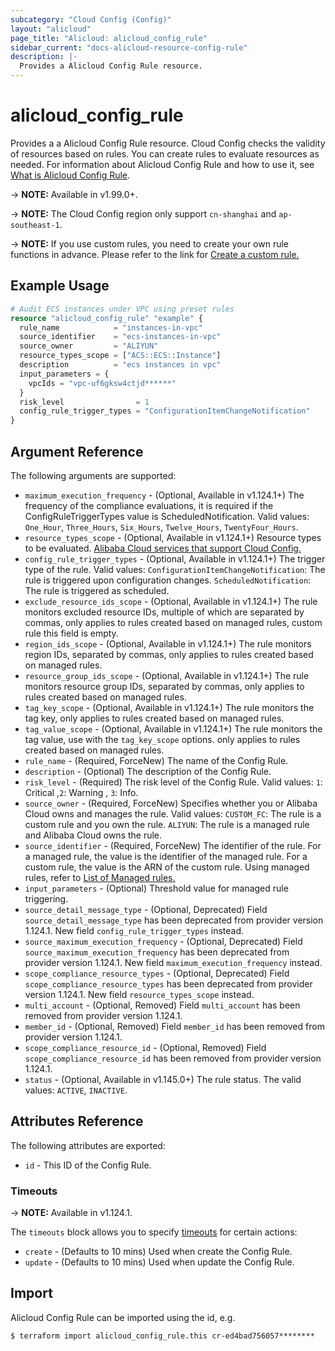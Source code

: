 ```yaml
---
subcategory: "Cloud Config (Config)"
layout: "alicloud"
page_title: "Alicloud: alicloud_config_rule"
sidebar_current: "docs-alicloud-resource-config-rule"
description: |-
  Provides a Alicloud Config Rule resource.
---
```


# alicloud\_config\_rule

Provides a a Alicloud Config Rule resource. Cloud Config checks the validity of resources based on rules. You can create rules to evaluate resources as needed.
For information about Alicloud Config Rule and how to use it, see [What is Alicloud Config Rule](https://www.alibabacloud.com/help/doc-detail/154216.html).

-> **NOTE:** Available in v1.99.0+.

-> **NOTE:** The Cloud Config region only support `cn-shanghai` and `ap-southeast-1`.

-> **NOTE:** If you use custom rules, you need to create your own rule functions in advance. Please refer to the link for [Create a custom rule.](https://www.alibabacloud.com/help/en/doc-detail/127405.htm)

## Example Usage

```terraform
# Audit ECS instances under VPC using preset rules
resource "alicloud_config_rule" "example" {
  rule_name            = "instances-in-vpc"
  source_identifier    = "ecs-instances-in-vpc"
  source_owner         = "ALIYUN"
  resource_types_scope = ["ACS::ECS::Instance"]
  description          = "ecs instances in vpc"
  input_parameters = {
    vpcIds = "vpc-uf6gksw4ctjd******"
  }
  risk_level                = 1
  config_rule_trigger_types = "ConfigurationItemChangeNotification"
}

```
## Argument Reference

The following arguments are supported:

* `maximum_execution_frequency` - (Optional, Available in v1.124.1+) The frequency of the compliance evaluations, it is required if the ConfigRuleTriggerTypes value is ScheduledNotification. Valid values: `One_Hour`, `Three_Hours`, `Six_Hours`, `Twelve_Hours`, `TwentyFour_Hours`.
* `resource_types_scope` - (Optional, Available in v1.124.1+) Resource types to be evaluated. [Alibaba Cloud services that support Cloud Config.](https://www.alibabacloud.com/help/en/doc-detail/127411.htm)
* `config_rule_trigger_types` - (Optional, Available in v1.124.1+) The trigger type of the rule. Valid values: `ConfigurationItemChangeNotification`: The rule is triggered upon configuration changes. `ScheduledNotification`: The rule is triggered as scheduled.
* `exclude_resource_ids_scope` - (Optional, Available in v1.124.1+) The rule monitors excluded resource IDs, multiple of which are separated by commas, only applies to rules created based on managed rules, custom rule this field is empty.
* `region_ids_scope` - (Optional, Available in v1.124.1+) The rule monitors region IDs, separated by commas, only applies to rules created based on managed rules.
* `resource_group_ids_scope` - (Optional, Available in v1.124.1+) The rule monitors resource group IDs, separated by commas, only applies to rules created based on managed rules.
* `tag_key_scope` - (Optional, Available in v1.124.1+) The rule monitors the tag key, only applies to rules created based on managed rules.
* `tag_value_scope` - (Optional, Available in v1.124.1+) The rule monitors the tag value, use with the `tag_key_scope` options. only applies to rules created based on managed rules.
* `rule_name` - (Required, ForceNew) The name of the Config Rule. 
* `description` - (Optional) The description of the Config Rule.
* `risk_level` - (Required) The risk level of the Config Rule. Valid values: `1`: Critical ,`2`: Warning , `3`: Info.
* `source_owner` - (Required, ForceNew) Specifies whether you or Alibaba Cloud owns and manages the rule. Valid values: `CUSTOM_FC`: The rule is a custom rule and you own the rule. `ALIYUN`: The rule is a managed rule and Alibaba Cloud owns the rule.
* `source_identifier` - (Required, ForceNew) The identifier of the rule. For a managed rule, the value is the identifier of the managed rule. For a custom rule, the value is the ARN of the custom rule. Using managed rules, refer to [List of Managed rules.](https://www.alibabacloud.com/help/en/doc-detail/127404.htm)
* `input_parameters` - (Optional) Threshold value for managed rule triggering. 
* `source_detail_message_type` - (Optional, Deprecated) Field `source_detail_message_type` has been deprecated from provider version 1.124.1. New field `config_rule_trigger_types` instead.
* `source_maximum_execution_frequency` - (Optional, Deprecated) Field `source_maximum_execution_frequency` has been deprecated from provider version 1.124.1. New field `maximum_execution_frequency` instead.
* `scope_compliance_resource_types` - (Optional, Deprecated) Field `scope_compliance_resource_types` has been deprecated from provider version 1.124.1. New field `resource_types_scope` instead.
* `multi_account` - (Optional, Removed) Field `multi_account` has been removed from provider version 1.124.1. 
* `member_id` - (Optional, Removed) Field `member_id` has been removed from provider version 1.124.1. 
* `scope_compliance_resource_id` - (Optional, Removed) Field `scope_compliance_resource_id` has been removed from provider version 1.124.1. 
* `status` - (Optional, Available in v1.145.0+) The rule status. The valid values: `ACTIVE`, `INACTIVE`.

## Attributes Reference

The following attributes are exported:

* `id` - This ID of the Config Rule.  

### Timeouts

-> **NOTE:** Available in v1.124.1.

The `timeouts` block allows you to specify [timeouts](https://www.terraform.io/docs/configuration-0-11/resources.html#timeouts) for certain actions:

* `create` - (Defaults to 10 mins) Used when create the Config Rule.
* `update` - (Defaults to 10 mins) Used when update the Config Rule.

## Import

Alicloud Config Rule can be imported using the id, e.g.

```shell
$ terraform import alicloud_config_rule.this cr-ed4bad756057********
```
